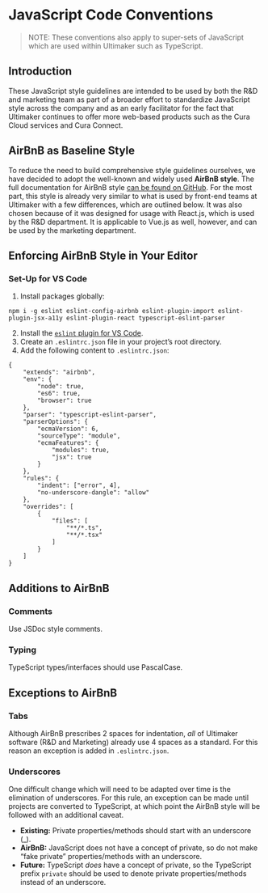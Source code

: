 # JavaScript Code Conventions
> NOTE: These conventions also apply to super-sets of JavaScript which are used within Ultimaker such as TypeScript.

## Introduction
These JavaScript style guidelines are intended to be used by both the R&D and marketing team as part of a broader effort to standardize JavaScript style across the company and as an early facilitator for the fact that Ultimaker continues to offer more web-based products such as the Cura Cloud services and Cura Connect.

## AirBnB as Baseline Style
To reduce the need to build comprehensive style guidelines ourselves, we have decided to adopt the well-known and widely used **AirBnB style**. The full documentation for AirBnB style [can be found on GitHub](https://github.com/airbnb/javascript). For the most part, this style is already very similar to what is used by front-end teams at Ultimaker with a few differences, which are outlined below. It was also chosen because of it was designed for usage with React.js, which is used by the R&D department. It is applicable to Vue.js as well, however, and can be used by the marketing department.

## Enforcing AirBnB Style in Your Editor
### Set-Up for VS Code
1. Install packages globally:

```
npm i -g eslint eslint-config-airbnb eslint-plugin-import eslint-plugin-jsx-a11y eslint-plugin-react typescript-eslint-parser
```
2. Install the [`eslint` plugin for VS Code](https://marketplace.visualstudio.com/items?itemName=dbaeumer.vscode-eslint).
3. Create an `.eslintrc.json` file in your project’s root directory.
4. Add the following content to `.eslintrc.json`:

```
{
    "extends": "airbnb",
    "env": {
        "node": true,
        "es6": true,
        "browser": true
    },
    "parser": "typescript-eslint-parser",
    "parserOptions": {
        "ecmaVersion": 6,
        "sourceType": "module",
        "ecmaFeatures": {
            "modules": true,
            "jsx": true
        }
    },
    "rules": {
        "indent": ["error", 4],
        "no-underscore-dangle": "allow"
    },
    "overrides": [
        {
            "files": [
                "**/*.ts",
                "**/*.tsx"
            ]
        }
    ]
}
```

## Additions to AirBnB
### Comments
Use JSDoc style comments.

### Typing
TypeScript types/interfaces should use PascalCase.

## Exceptions to AirBnB
### Tabs
Although AirBnB prescribes 2 spaces for indentation, _all_ of Ultimaker software (R&D and Marketing) already use 4 spaces as a standard. For this reason an exception is added in `.eslintrc.json`.

### Underscores
One difficult change which will need to be adapted over time is the elimination of underscores. For this rule, an exception can be made until projects are converted to TypeScript, at which point the AirBnB style will be followed with an additional caveat.

- **Existing:** Private properties/methods should start with an underscore (\_).
- **AirBnB:** JavaScript does not have a concept of private, so do not make “fake private” properties/methods with an underscore.
- **Future:** TypeScript _does_ have a concept of private, so the TypeScript prefix `private` should be used to denote private properties/methods instead of an underscore.

